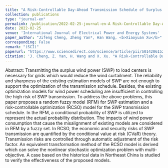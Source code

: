 ```yaml
---
title: "A Risk-Controllable Day-Ahead Transmission Schedule of Surplus Wind Power with Uncertainty in Sending Grids"
collection: publications
type: "journal-en"
permalink: /publication/2022-02-25-journal-en-A Risk-Controllable Day-Ahead Transmission Schedule of Surplus Wind Power with Uncertainty in Sending Grids
date: 2022-02-25
venue: 'International Journal of Electrical Power and Energy Systems'
paper_author: "Jifeng Cheng, Zheng Yan*, Han Wang, <b>Xiaoyuan Xu</b>"
corresponding: False
remark: "(SCI)"
paperurl: "https://www.sciencedirect.com/science/article/pii/S0142061521008802"
citation: 'J. Cheng, Z. Yan, H. Wang and X. Xu. "A Risk-Controllable Day-Ahead Transmission Schedule of Surplus Wind Power with Uncertainty in Sending Grids," <i>International Journal of Electrical Power & Energy Systems</i>, vol. 139, art. no. 107649, July 2022.'
---
```


Abstract:
Transmitting the surplus wind power (SWP) to load centers is necessary for grids which would reduce the wind curtailment. The reliability and sharpness of the existing estimation models of SWP are not enough to support the optimization of the transmission schedule. Besides, the existing optimization models for wind power scheduling are insufficient in controlling the high risk of SWP transmission. To address the above problems, this paper proposes a random fuzzy model (RFM) for SWP estimation and a risk-controllable optimization (RCSO) model for the SWP transmission schedule. In the RFM, a conditional probability of SWP is utilized to represent the actual probability distribution. The impacts of wind power consumption that cause the misalignment of existing models are considered in RFM by a fuzzy set. In RCSO, the economic and security risks of SWP transmission are quantified by the conditional value at risk (CVaR) theory. Transmission risks are controlled through automatic adjustment of the risk factor. An equivalent transformation method of the RCSO model is derived which can solve the nonlinear stochastic optimization problem with multi-objective. A case based on the historical data in Northeast China is studied to verify the effectiveness of the proposed models.
